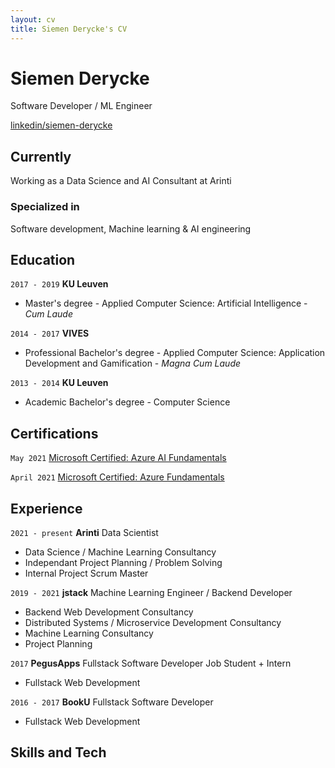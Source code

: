 ```yaml
---
layout: cv
title: Siemen Derycke's CV
---
```


# Siemen Derycke

Software Developer / ML Engineer

<div id="webaddress">
<a href="https://www.linkedin.com/in/siemen-derycke/">linkedin/siemen-derycke</a>
</div>

## Currently

Working as a Data Science and AI Consultant at Arinti

### Specialized in

Software development, Machine learning & AI engineering

## Education

`2017 - 2019`
**KU Leuven**

- Master's degree - Applied Computer Science: Artificial Intelligence - _Cum Laude_

`2014 - 2017`
**VIVES**

- Professional Bachelor's degree - Applied Computer Science: Application Development and Gamification - _Magna Cum Laude_

`2013 - 2014`
**KU Leuven**

- Academic Bachelor's degree - Computer Science

## Certifications

`May 2021`
[Microsoft Certified: Azure AI Fundamentals](https://www.credly.com/badges/74e6464a-f88b-49eb-a1a6-dd607de1387b)

`April 2021`
[Microsoft Certified: Azure Fundamentals](https://www.credly.com/badges/828e60c1-4d97-425e-b8d3-100a515d53d3)

## Experience

`2021 - present`
**Arinti** Data Scientist

- Data Science / Machine Learning Consultancy
- Independant Project Planning / Problem Solving
- Internal Project Scrum Master

`2019 - 2021`
**jstack** Machine Learning Engineer / Backend Developer

- Backend Web Development Consultancy
- Distributed Systems / Microservice Development Consultancy
- Machine Learning Consultancy
- Project Planning

`2017`
**PegusApps** Fullstack Software Developer Job Student + Intern

- Fullstack Web Development

`2016 - 2017`
**BookU** Fullstack Software Developer

- Fullstack Web Development

## Skills and Tech
